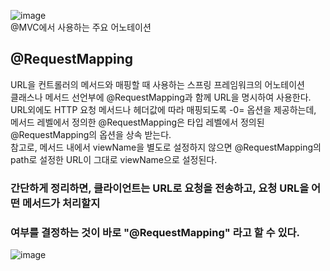 ![image](https://user-images.githubusercontent.com/37826908/117463141-5157fa80-af8a-11eb-85d7-ca0cfb5d40bc.png)   
@MVC에서 사용하는 주요 어노테이션

## @RequestMapping
URL을 컨트롤러의 메서드와 매핑할 때 사용하는 스프링 프레임워크의 어노테이션   
클래스나 메서드 선언부에 @RequestMapping과 함께 URL을 명시하여 사용한다. URL외에도 HTTP 요청 메서드나 헤더값에 따라 매핑되도록 -0= 옵션을 제공하는데,
메서드 레벨에서 정의한 @RequestMapping은 타입 레벨에서 정의된 @RequestMapping의 옵션을 상속 받는다.   
참고로, 메서드 내에서 viewName을 별도로 설정하지 않으면 @RequestMapping의 path로 설정한 URL이 그대로 viewName으로 설정된다.   
### 간단하게 정리하면, 클라이언트는 URL로 요청을 전송하고, 요청 URL을 어떤 메서드가 처리할지   
### 여부를 결정하는 것이 바로 "@RequestMapping" 라고 할 수 있다.   

![image](https://user-images.githubusercontent.com/37826908/117463306-78aec780-af8a-11eb-83eb-0e76dbaa4836.png)
